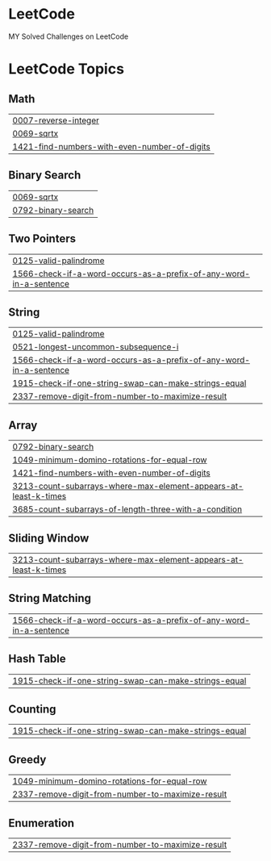 # LeetCode
MY Solved Challenges on LeetCode

<!---LeetCode Topics Start-->
# LeetCode Topics
## Math
|  |
| ------- |
| [0007-reverse-integer](https://github.com/MoJavadSh/LeetCode/tree/master/0007-reverse-integer) |
| [0069-sqrtx](https://github.com/MoJavadSh/LeetCode/tree/master/0069-sqrtx) |
| [1421-find-numbers-with-even-number-of-digits](https://github.com/MoJavadSh/LeetCode/tree/master/1421-find-numbers-with-even-number-of-digits) |
## Binary Search
|  |
| ------- |
| [0069-sqrtx](https://github.com/MoJavadSh/LeetCode/tree/master/0069-sqrtx) |
| [0792-binary-search](https://github.com/MoJavadSh/LeetCode/tree/master/0792-binary-search) |
## Two Pointers
|  |
| ------- |
| [0125-valid-palindrome](https://github.com/MoJavadSh/LeetCode/tree/master/0125-valid-palindrome) |
| [1566-check-if-a-word-occurs-as-a-prefix-of-any-word-in-a-sentence](https://github.com/MoJavadSh/LeetCode/tree/master/1566-check-if-a-word-occurs-as-a-prefix-of-any-word-in-a-sentence) |
## String
|  |
| ------- |
| [0125-valid-palindrome](https://github.com/MoJavadSh/LeetCode/tree/master/0125-valid-palindrome) |
| [0521-longest-uncommon-subsequence-i](https://github.com/MoJavadSh/LeetCode/tree/master/0521-longest-uncommon-subsequence-i) |
| [1566-check-if-a-word-occurs-as-a-prefix-of-any-word-in-a-sentence](https://github.com/MoJavadSh/LeetCode/tree/master/1566-check-if-a-word-occurs-as-a-prefix-of-any-word-in-a-sentence) |
| [1915-check-if-one-string-swap-can-make-strings-equal](https://github.com/MoJavadSh/LeetCode/tree/master/1915-check-if-one-string-swap-can-make-strings-equal) |
| [2337-remove-digit-from-number-to-maximize-result](https://github.com/MoJavadSh/LeetCode/tree/master/2337-remove-digit-from-number-to-maximize-result) |
## Array
|  |
| ------- |
| [0792-binary-search](https://github.com/MoJavadSh/LeetCode/tree/master/0792-binary-search) |
| [1049-minimum-domino-rotations-for-equal-row](https://github.com/MoJavadSh/LeetCode/tree/master/1049-minimum-domino-rotations-for-equal-row) |
| [1421-find-numbers-with-even-number-of-digits](https://github.com/MoJavadSh/LeetCode/tree/master/1421-find-numbers-with-even-number-of-digits) |
| [3213-count-subarrays-where-max-element-appears-at-least-k-times](https://github.com/MoJavadSh/LeetCode/tree/master/3213-count-subarrays-where-max-element-appears-at-least-k-times) |
| [3685-count-subarrays-of-length-three-with-a-condition](https://github.com/MoJavadSh/LeetCode/tree/master/3685-count-subarrays-of-length-three-with-a-condition) |
## Sliding Window
|  |
| ------- |
| [3213-count-subarrays-where-max-element-appears-at-least-k-times](https://github.com/MoJavadSh/LeetCode/tree/master/3213-count-subarrays-where-max-element-appears-at-least-k-times) |
## String Matching
|  |
| ------- |
| [1566-check-if-a-word-occurs-as-a-prefix-of-any-word-in-a-sentence](https://github.com/MoJavadSh/LeetCode/tree/master/1566-check-if-a-word-occurs-as-a-prefix-of-any-word-in-a-sentence) |
## Hash Table
|  |
| ------- |
| [1915-check-if-one-string-swap-can-make-strings-equal](https://github.com/MoJavadSh/LeetCode/tree/master/1915-check-if-one-string-swap-can-make-strings-equal) |
## Counting
|  |
| ------- |
| [1915-check-if-one-string-swap-can-make-strings-equal](https://github.com/MoJavadSh/LeetCode/tree/master/1915-check-if-one-string-swap-can-make-strings-equal) |
## Greedy
|  |
| ------- |
| [1049-minimum-domino-rotations-for-equal-row](https://github.com/MoJavadSh/LeetCode/tree/master/1049-minimum-domino-rotations-for-equal-row) |
| [2337-remove-digit-from-number-to-maximize-result](https://github.com/MoJavadSh/LeetCode/tree/master/2337-remove-digit-from-number-to-maximize-result) |
## Enumeration
|  |
| ------- |
| [2337-remove-digit-from-number-to-maximize-result](https://github.com/MoJavadSh/LeetCode/tree/master/2337-remove-digit-from-number-to-maximize-result) |
<!---LeetCode Topics End-->